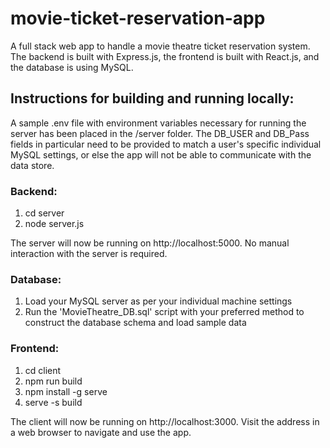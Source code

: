 # movie-ticket-reservation-app
A full stack web app to handle a movie theatre ticket reservation system. The backend is built with Express.js, the frontend is built with React.js, and the database is using MySQL.

## Instructions for building and running locally:

A sample .env file with environment variables necessary for running the server has been placed in the /server folder. The DB_USER and DB_Pass fields in particular need to be provided to match a user's specific individual MySQL settings, or else the app will not be able to communicate with the data store.

### Backend:
1. cd server
2. node server.js

The server will now be running on http://localhost:5000. No manual interaction with the server is required.

### Database:
1. Load your MySQL server as per your individual machine settings
2. Run the 'MovieTheatre_DB.sql' script with your preferred method to construct the database schema and load sample data

### Frontend:
1. cd client
2. npm run build
3. npm install -g serve
4. serve -s build

The client will now be running on http://localhost:3000. Visit the address in a web browser to navigate and use the app.
